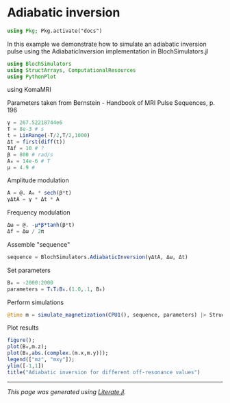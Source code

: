 # Adiabatic inversion

````julia
using Pkg; Pkg.activate("docs")
````

In this example we demonstrate how to simulate an adiabatic inversion
pulse using the AdiabaticInversion implementation in BlochSimulators.jl

````julia
using BlochSimulators
using StructArrays, ComputationalResources
using PythonPlot
````

using KomaMRI

Parameters taken from Bernstein - Handbook of MRI Pulse Sequences, p. 196

````julia
γ = 267.52218744e6
T = 8e-3 # s
t = LinRange(-T/2,T/2,1000)
Δt = first(diff(t))
TΔf = 10 # ?
β = 800 # rad/s
A₀ = 14e-6 # T
μ = 4.9 #
````

Amplitude modulation

````julia
A = @. A₀ * sech(β*t)
γΔtA = γ * Δt * A
````

Frequency modulation

````julia
Δω = @. -μ*β*tanh(β*t)
Δf = Δω / 2π
````

Assemble "sequence"

````julia
sequence = BlochSimulators.AdiabaticInversion(γΔtA, Δω, Δt)
````

Set parameters

````julia
B₀ = -2000:2000
parameters = T₁T₂B₀.(1.0,.1, B₀)
````

Perform simulations

````julia
@time m = simulate_magnetization(CPU1(), sequence, parameters) |> StructArray
````

Plot results

````julia
figure();
plot(B₀,m.z);
plot(B₀,abs.(complex.(m.x,m.y)));
legend(["mz", "mxy"]);
ylim([-1,1])
title("Adiabatic inversion for different off-resonance values")
````

---

*This page was generated using [Literate.jl](https://github.com/fredrikekre/Literate.jl).*

